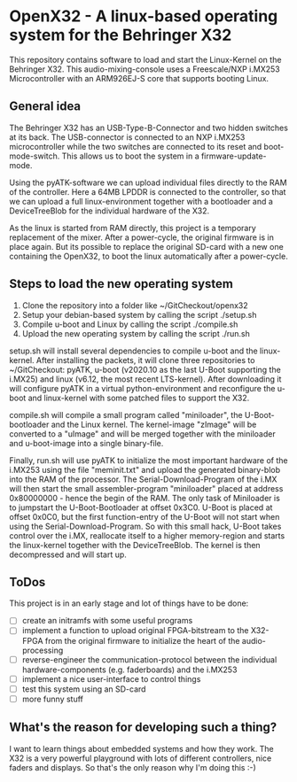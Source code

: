 # OpenX32 - A linux-based operating system for the Behringer X32

This repository contains software to load and start the Linux-Kernel on the Behringer X32. This audio-mixing-console uses a Freescale/NXP i.MX253 Microcontroller with an ARM926EJ-S core that supports booting Linux.

## General idea
The Behringer X32 has an USB-Type-B-Connector and two hidden switches at its back. The USB-connector is connected to an NXP i.MX253 microcontroller while the two switches are connected to its reset and boot-mode-switch. This allows us to boot the system in a firmware-update-mode.

Using the pyATK-software we can upload individual files directly to the RAM of the controller. Here a 64MB LPDDR is connected to the controller, so that we can upload a full linux-environment together with a bootloader and a DeviceTreeBlob for the individual hardware of the X32.

As the linux is started from RAM directly, this project is a temporary replacement of the mixer. After a power-cycle, the original firmware is in place again. But its possible to replace the original SD-card with a new one containing the OpenX32, to boot the linux automatically after a power-cycle.

## Steps to load the new operating system
1. Clone the repository into a folder like ~/GitCheckout/openx32
2. Setup your debian-based system by calling the script ./setup.sh
3. Compile u-boot and Linux by calling the script ./compile.sh
4. Upload the new operating system by calling the script ./run.sh

setup.sh will install several dependencies to compile u-boot and the linux-kernel. After installing the packets, it will clone three repositories to ~/GitCheckout: pyATK, u-boot (v2020.10 as the last U-Boot supporting the i.MX25) and linux (v6.12, the most recent LTS-kernel). After downloading it will configure pyATK in a virtual python-environment and reconfigure the u-boot and linux-kernel with some patched files to support the X32.

compile.sh will compile a small program called "miniloader", the U-Boot-bootloader and the Linux kernel. The kernel-image "zImage" will be converted to a "uImage" and will be merged together with the miniloader and u-boot-image into a single binary-file.

Finally, run.sh will use pyATK to initialize the most important hardware of the i.MX253 using the file "meminit.txt" and upload the generated binary-blob into the RAM of the processor. The Serial-Download-Program of the i.MX will then start the small assembler-program "miniloader" placed at address 0x80000000 - hence the begin of the RAM. The only task of Miniloader is to jumpstart the U-Boot-Bootloader at offset 0x3C0. U-Boot is placed at offset 0x0C0, but the first function-entry of the U-Boot will not start when using the Serial-Download-Program. So with this small hack, U-Boot takes control over the i.MX, reallocate itself to a higher memory-region and starts the linux-kernel together with the DeviceTreeBlob. The kernel is then decompressed and will start up.


## ToDos
This project is in an early stage and lot of things have to be done:
* [ ] create an initramfs with some useful programs
* [ ] implement a function to upload original FPGA-bitstream to the X32-FPGA from the original firmware to initialize the heart of the audio-processing
* [ ] reverse-engineer the communication-protocol between the individual hardware-components (e.g. faderboards) and the i.MX253
* [ ] implement a nice user-interface to control things
* [ ] test this system using an SD-card
* [ ] more funny stuff

## What's the reason for developing such a thing?
I want to learn things about embedded systems and how they work. The X32 is a very powerful playground with lots of different controllers, nice faders and displays. So that's the only reason why I'm doing this :-)
